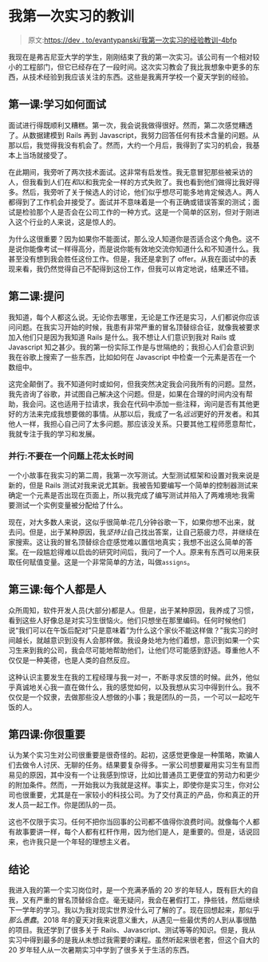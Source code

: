 # 我第一次实习的教训

> 原文:[https://dev . to/evantypanski/我第一次实习的经验教训-4bfp](https://dev.to/evantypanski/lessons-from-my-first-internship-4bfp)

我现在是弗吉尼亚大学的学生，刚刚结束了我的第一次实习。该公司有一个相对较小的工程部门，但它已经存在了一段时间。这次实习教会了我比我想象中更多的东西，从技术经验到我应该关注的东西。这些是我离开学校一个夏天学到的经验。

## 第一课:学习如何面试

面试进行得既顺利又糟糕。第一次，我会说我做得很好。然而，第二次感觉糟透了。从数据建模到 Rails 再到 Javascript，我努力回答任何有技术含量的问题。从那以后，我觉得我没有机会了。然而，大约一个月后，我得到了实习的机会，我基本上当场就接受了。

在此期间，我旁听了两次技术面试。这非常有启发性。我无意冒犯那些被采访的人，但我看到人们在*和*以和我完全一样的方式失败了。我也看到他们做得比我好得多。然后，我旁听了关于候选人的讨论，他们似乎想尽可能多地肯定候选人。两人都得到了工作机会并接受了。面试并不意味着是一个有正确或错误答案的测试；面试是检验那个人是否会在公司工作的一种方式。这是一个简单的区别，但对于刚进入这个行业的人来说，这是惊人的。

为什么这很重要？因为如果你不能面试，那么没人知道你是否适合这个角色。这不是说你能像考试一样得高分，而是说你能有效地交流你知道什么和不知道什么。我甚至没有想到我会胜任这份工作。但是，我还是拿到了 offer。从我在面试中的表现来看，我仍然觉得自己不配得到这份工作，但我可以肯定地说，结果还不错。

## [](#lesson-2-ask-questions)第二课:提问

我知道，每个人都这么说。无论你去哪里，无论是工作还是实习，人们都说你应该问问题。在我实习开始的时候，我患有非常严重的冒名顶替综合征，就像我被要求加入他们只是因为我知道 Rails 是什么。我不想让人们意识到我对 Rails 或 Javascript 知之甚少。我的第一份实际工作是与世隔绝的；我担心人们会意识到我在谷歌上搜索了一些东西，比如如何在 Javascript 中检查一个元素是否在一个数组中。

这完全颠倒了。我不知道何时或如何，但我突然决定我会问我所有的问题。显然，我先咨询了谷歌，并试图自己解决这个问题。但是，如果在合理的时间内没有帮助，我会问。这也适用于拉请求，我会在代码中添加一些注释，询问是否有其他更好的方法来完成我想要做的事情。从那以后，我成了一名*远远*更好的开发者。和其他人一样，我担心自己问了太多问题。那应该没关系。只要其他工程师愿意帮忙，我就专注于我的学习和发展。

### [](#parallel-dont-spend-too-long-on-a-problem)并行:不要在一个问题上花太长时间

一个小故事在我实习的第二周，我第一次写测试。大型测试框架和设置对我来说是新的，但是 Rails 测试对我来说尤其新。我被告知要编写一个简单的控制器测试来确定一个元素是否出现在页面上，所以我完成了编写测试并陷入了两难境地:我需要测试一个实例变量被分配给了什么。

现在，对大多数人来说，这似乎很简单:花几分钟谷歌一下，如果你想不出来，就去问。但是，出于某种原因，我*坚持让*自己找出答案，让自己筋疲力尽，并继续在家搜索。这让我的冒名顶替综合症感觉难以置信地真实；我想不出这么简单的答案。在一段尴尬得难以启齿的研究时间后，我问了一个人。原来有东西可以用来获取任何赋值变量。这是一个非常简单的方法，叫做`assigns`。

## [](#lesson-3-everyone-is-human)第三课:每个人都是人

众所周知，软件开发人员(大部分)都是人。但是，出于某种原因，我养成了习惯，看到这些人好像总是对实习生很恼火。他们只想坐在那里编码。任何时候他们说“我们可以在午饭后配对”只是意味着“为什么这个家伙不能这样做？”我实习的时间越长，就越意识到没有人会那样做。我设身处地为他们着想，意识到如果一个实习生来到我的公司，我会尽可能地帮助他们，让他们尽可能感到舒适。尊重他人不仅仅是一种美德，也是人类的自然反应。

这种认识主要发生在我的工程经理与我一对一，不断寻求反馈的时候。此外，他似乎真诚地关心我一直在做什么，我的感觉如何，以及我想从实习中得到什么。我不仅仅是一个奴隶，去做那些没人想做的小事；我是团队的一员，一个可以一起吃午饭的人。

## 第四课:你很重要

认为某个实习生对公司很重要是很奇怪的。起初，这感觉更像是一种策略，欺骗人们去做令人讨厌、无聊的任务。结果要复杂得多。一家公司想要雇用实习生有显而易见的原因，其中没有一个让我感到惊讶，比如比普通员工更便宜的劳动力和更少的附加条件。然而，一开始我以为我就是这样。事实上，即使你是实习生，你对公司也很重要，尤其是在一家较小的科技公司。为了交付真正的产品，你和真正的开发人员一起工作。你是团队的一员。

这也不仅限于实习。任何不把你当回事的公司都不值得你浪费时间。就像每个人都有故事要讲一样，每个人都有杠杆作用，因为他们是人，是重要的。但是，话说回来，也许我只是一个年轻的理想主义者。

## [](#conclusions)结论

我进入我的第一个实习岗位时，是一个充满矛盾的 20 岁的年轻人，既有巨大的自我，又有严重的冒名顶替综合症。毫无疑问，我会在暑假打工，挣些钱，然后继续下一学年的学习。我以为我对现实世界没什么可了解的了。现在回想起来，那似乎*那么愚蠢*。2018 年的夏天对我来说意义重大，从遇见一些最优秀的人到从事很酷的项目。我还学到了很多关于 Rails、Javascript、测试等等的知识。但是，我从实习中得到最多的是我从未想过我需要的课程。虽然听起来很老套，但这个自大的 20 岁年轻人从一次暑期实习中学到了很多关于生活的东西。